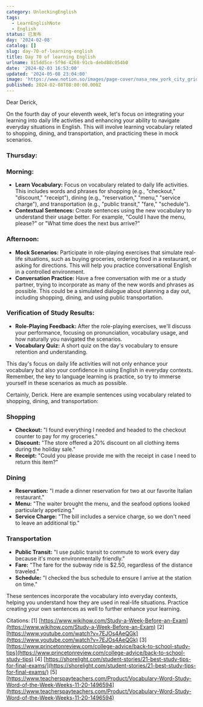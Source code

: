 ```yaml
---
category: UnlockingEnglish
tags:
  - LearnEnglishNote
  - English
status: 已发布
day: '2024-02-08'
catalog: []
slug: day-70-of-learning-english
title: Day 70 of learning English
urlname: 815dd5ce-5f9d-4268-91cb-debd88c054b0
date: '2024-02-03 16:53:00'
updated: '2024-05-08 23:04:00'
image: 'https://www.notion.so/images/page-cover/nasa_new_york_city_grid.jpg'
published: 2024-02-08T08:00:00.000Z
---
```


Dear Derick,


On the fourth day of your eleventh week, let's focus on integrating your learning into daily life activities and enhancing your ability to navigate everyday situations in English. This will involve learning vocabulary related to shopping, dining, and transportation, and practicing these in mock scenarios.


### Thursday:


### Morning:

- **Learn Vocabulary:** Focus on vocabulary related to daily life activities. This includes words and phrases for shopping (e.g., "checkout," "discount," "receipt"), dining (e.g., "reservation," "menu," "service charge"), and transportation (e.g., "public transit," "fare," "schedule").
- **Contextual Sentences:** Create sentences using the new vocabulary to understand their usage better. For example, "Could I have the menu, please?" or "What time does the next bus arrive?"

### Afternoon:

- **Mock Scenarios:** Participate in role-playing exercises that simulate real-life situations, such as buying groceries, ordering food in a restaurant, or asking for directions. This will help you practice conversational English in a controlled environment.
- **Conversation Practice:** Have a free conversation with me or a study partner, trying to incorporate as many of the new words and phrases as possible. This could be a simulated dialogue about planning a day out, including shopping, dining, and using public transportation.

### Verification of Study Results:

- **Role-Playing Feedback:** After the role-playing exercises, we'll discuss your performance, focusing on pronunciation, vocabulary usage, and how naturally you navigated the scenarios.
- **Vocabulary Quiz:** A short quiz on the day's vocabulary to ensure retention and understanding.

This day's focus on daily life activities will not only enhance your vocabulary but also your confidence in using English in everyday contexts. Remember, the key to language learning is practice, so try to immerse yourself in these scenarios as much as possible.


Certainly, Derick. Here are example sentences using vocabulary related to shopping, dining, and transportation:


### Shopping

- **Checkout:** "I found everything I needed and headed to the checkout counter to pay for my groceries."
- **Discount:** "The store offered a 20% discount on all clothing items during the holiday sale."
- **Receipt:** "Could you please provide me with the receipt in case I need to return this item?"

### Dining

- **Reservation:** "I made a dinner reservation for two at our favorite Italian restaurant."
- **Menu:** "The waiter brought the menu, and the seafood options looked particularly appetizing."
- **Service Charge:** "The bill includes a service charge, so we don't need to leave an additional tip."

### Transportation

- **Public Transit:** "I use public transit to commute to work every day because it's more environmentally friendly."
- **Fare:** "The fare for the subway ride is $2.50, regardless of the distance traveled."
- **Schedule:** "I checked the bus schedule to ensure I arrive at the station on time."

These sentences incorporate the vocabulary into everyday contexts, helping you understand how they are used in real-life situations. Practice creating your own sentences as well to further enhance your learning.


Citations:
[1] [https://www.wikihow.com/Study-a-Week-Before-an-Exam](https://www.wikihow.com/Study-a-Week-Before-an-Exam)
[2] [https://www.youtube.com/watch?v=7EJOs4AeQGk](https://www.youtube.com/watch?v=7EJOs4AeQGk)
[3] [https://www.princetonreview.com/college-advice/back-to-school-study-tips](https://www.princetonreview.com/college-advice/back-to-school-study-tips)
[4] [https://shorelight.com/student-stories/21-best-study-tips-for-final-exams/](https://shorelight.com/student-stories/21-best-study-tips-for-final-exams/)
[5] [https://www.teacherspayteachers.com/Product/Vocabulary-Word-Study-Word-of-the-Week-Weeks-11-20-1496594](https://www.teacherspayteachers.com/Product/Vocabulary-Word-Study-Word-of-the-Week-Weeks-11-20-1496594)

